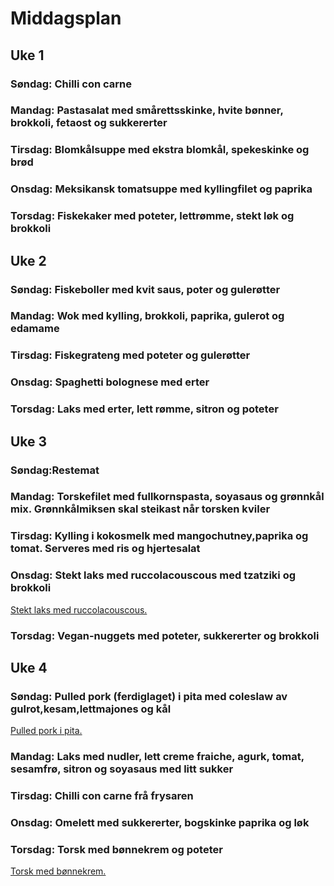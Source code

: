 # Middagsplan

## Uke 1

### Søndag: Chilli con carne

### Mandag: Pastasalat med smårettsskinke, hvite bønner, brokkoli, fetaost og sukkererter

### Tirsdag: Blomkålsuppe med ekstra blomkål, spekeskinke og brød

### Onsdag: Meksikansk tomatsuppe med kyllingfilet og paprika

### Torsdag: Fiskekaker med poteter, lettrømme, stekt løk og brokkoli

## Uke 2

### Søndag: Fiskeboller med kvit saus, poter og gulerøtter

### Mandag: Wok med kylling, brokkoli, paprika, gulerot og edamame

### Tirsdag: Fiskegrateng med poteter og gulerøtter

### Onsdag: Spaghetti bolognese med erter

### Torsdag: Laks med erter, lett rømme, sitron og poteter

## Uke 3

### Søndag:Restemat  

### Mandag: Torskefilet med fullkornspasta, soyasaus og grønnkål mix. Grønnkålmiksen skal steikast når torsken kviler

### Tirsdag: Kylling i kokosmelk med mangochutney,paprika og tomat. Serveres med ris og hjertesalat

### Onsdag: Stekt laks med ruccolacouscous med tzatziki og brokkoli
[Stekt laks med ruccolacouscous.](https://www.greteroede.no/oppskrifter/stekt-laks-med-ruccolacouscous)

### Torsdag: Vegan-nuggets med poteter, sukkererter og brokkoli  


## Uke 4

### Søndag: Pulled pork (ferdiglaget) i pita med coleslaw av gulrot,kesam,lettmajones og kål

[Pulled pork i pita.](https://www.greteroede.no/oppskrifter/pulled-pork-i-pita)

### Mandag: Laks med nudler, lett creme fraiche, agurk, tomat, sesamfrø, sitron og  soyasaus med litt sukker

### Tirsdag: Chilli con carne frå frysaren

### Onsdag: Omelett med sukkererter, bogskinke paprika og løk

### Torsdag: Torsk med bønnekrem og poteter

[Torsk med bønnekrem.](https://www.nrk.no/mat/ovnsbakt-torsk-med-bonnekrem_-brokkoli-og-baconsjy-1.13417525)